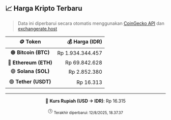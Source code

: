 

<!-- HARGA_KRIPTO -->
## 📈 Harga Kripto Terbaru

> Data ini diperbarui secara otomatis menggunakan [CoinGecko API](https://www.coingecko.com/) dan [exchangerate.host](https://exchangerate.host/)

<div align="center">

| 🪙 Token | 💰 Harga (IDR) |
|:------:|---------------:|
| 🟠 **Bitcoin (BTC)**   | Rp 1.934.344.457 |
| 🔵 **Ethereum (ETH)**  | Rp 69.842.628 |
| 🟣 **Solana (SOL)**    | Rp 2.852.380 |
| 🟢 **Tether (USDT)**   | Rp 16.313 |

---

💱 **Kurs Rupiah (USD → IDR)**: Rp 16.315

🕒 <sub>Terakhir diperbarui: 12/8/2025, 18.37.37</sub>

</div>
<!-- /HARGA_KRIPTO -->